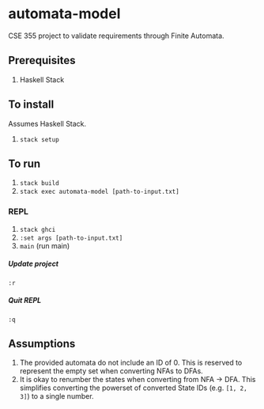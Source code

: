 # automata-model
CSE 355 project to validate requirements through Finite Automata.

## Prerequisites
1. Haskell Stack

## To install
Assumes Haskell Stack.

1. `stack setup`

## To run
1. `stack build`
1. `stack exec automata-model [path-to-input.txt]`

### REPL
1. `stack ghci`
1. `:set args [path-to-input.txt]`
1. `main` (run main)

##### Update project
`:r`

##### Quit REPL
`:q`



## Assumptions
1. The provided automata do not include an ID of 0. This is reserved to represent the empty set when converting NFAs to DFAs.
2. It is okay to renumber the states when converting from NFA -> DFA. This simplifies converting the powerset of converted State IDs (e.g. `[1, 2, 3]`) to a single number.

